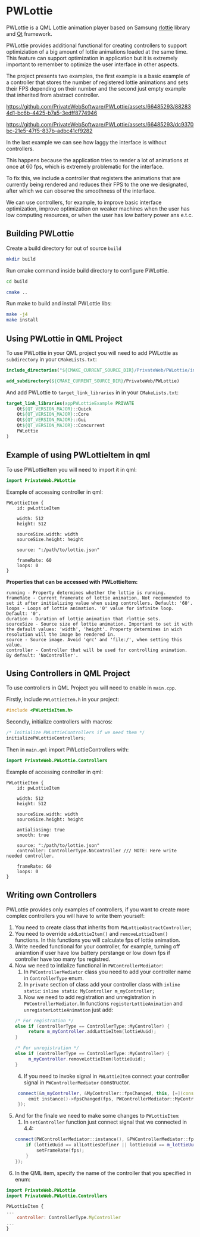 # PWLottie

PWLottie is a QML Lottie animation player based on Samsung [rlottie](https://github.com/Samsung/rlottie) library and [Qt](https://www.qt.io/) framework.


PWLottie provides additional functional for creating controllers to support optimiziation of a big amount of lottie animations loaded at the same time. This feature can support optimization in application but it is extremely important to remember to optimize the user interface in other aspects.

The project presents two examples, the first example is a basic example of a controller that stores the number of registered lottie animations and sets their FPS depending on their number and the second just empty example that inherited from abstract controller.


https://github.com/PrivateWebSoftware/PWLottie/assets/66485293/882834d1-bc6b-4425-b7a5-3edff8774946

https://github.com/PrivateWebSoftware/PWLottie/assets/66485293/dc9370bc-21e5-47f5-837b-adbc41cf9282 


In the last example we can see how laggy the interface is without controllers. 

This happens because the application tries to render a lot of animations at once at 60 fps, which is extremely problematic for the interface. 

To fix this, we include a controller that registers the animations that are currently being rendered and reduces their FPS to the one we designated, after which we can observe the smoothness of the interface.

We can use controllers, for example, to improve basic interface optimization, improve optimization on weaker machines when the user has low computing resources, or when the user has low battery power ans e.t.c.

## Building PWLottie

Create a build directory for out of source `build`

```sh
mkdir build
```

Run cmake command inside build directory to configure PWLottie.

```sh
cd build

cmake ..
```

Run make to build and install PWLottie libs:

```sh
make -j4
make install
```

## Using PWLottie in QML Project 

To use PWLottie in your QML project you will need to add PWLottie as `subdirectory` in your `CMakeLists.txt`:

```CMake
include_directories("${CMAKE_CURRENT_SOURCE_DIR}/PrivateWeb/PWLottie/include/")

add_subdirectory(${CMAKE_CURRENT_SOURCE_DIR}/PrivateWeb/PWLottie)
```

And add PWLottie to `target_link_libraries` in in your `CMakeLists.txt`:

```CMake
target_link_libraries(appPWLottieExample PRIVATE
    Qt${QT_VERSION_MAJOR}::Quick
    Qt${QT_VERSION_MAJOR}::Core
    Qt${QT_VERSION_MAJOR}::Gui
    Qt${QT_VERSION_MAJOR}::Concurrent
    PWLottie
)
```

## Example of using PWLottieItem in qml

To use PWLottieItem you will need to import it in qml:
```qml
import PrivateWeb.PWLottie
```

Example of accessing controller in qml:

```
PWLottieItem {
    id: pwLottieItem

    width: 512
    height: 512

    sourceSize.width: width
    sourceSize.height: height

    source: ":/path/to/lottie.json"

    frameRate: 60 
    loops: 0 
}
```

**Properties that can be accessed with PWLottieItem:**

```
running - Property determines whether the lottie is running.
frameRate - Current framerate of lottie animation. Not recommended to set it after initializing value when using controllers. Default: '60'. 
loops - Loops of lottie animation. '0' value for infinite loop. Default: '0'.
duration - Duration of lottie animation that rlottie sets.
sourceSize - Source size of lottie animation. Important to set it with the default values: 'width', 'height'. Property determines in wich resolution will the image be rendered in.
source - Source image. Avoid 'qrc' and 'file:/', when setting this value.
controller - Controller that will be used for controlling animation. By default: 'NoController'.
```

## Using Controllers in QML Project

To use controllers in QML Project you will need to enable in `main.cpp`.

Firstly, include `PWLottieItem.h` in your project:
```cpp
#include <PWLottieItem.h>
```

Secondly, initialize controllers with macros:
```cpp
/* Initialize PWLottieControllers if we need them */
initializePWLottieControllers;
```

Then in `main.qml` import PWLottieControllers with:
```qml
import PrivateWeb.PWLottie.Controllers
```

Example of accessing controller in qml:

```
PWLottieItem {
    id: pwLottieItem

    width: 512
    height: 512

    sourceSize.width: width
    sourceSize.height: height

    antialiasing: true
    smooth: true

    source: ":/path/to/lottie.json"
    controller: ControllerType.NoController /// NOTE: Here write needed controller.

    frameRate: 60
    loops: 0
}
```

## Writing own Controllers 

PWLottie provides only examples of controllers, if you want to create more complex controllers you will have to write them yourself:

1. You need to create class that inherits from `PWLottieAbstractController`;
2. You need to override `addLottieItem()` and `removeLottieItem()` functions. In this functions you will calculate fps of lottie animation.
3. Write needed functional for your controller, for example, turning off aniamtion if user have low battery perstange or low down fps if controller have too many fps registred.
4. Now we need to intialize functional in `PWControllerMediator`:
    1. In `PWControllerMediator` class you need to add your controller name in `ControllerType` enum.
    2. In `private` section of class add your controller class with `inline static`: `inline static MyController m_myController;`
    3. Now we need to add registration and unregistration in `PWControllerMediator`. In functions `registerLottieAnimation` and `unregisterLottieAnimation` just add:
   ```cpp
   /* For registration */
   else if (controllerType == ControllerType::MyController) {
        return m_myController.addLottieItem(lottieUuid);
   }

   /* For unregistration */
   else if (controllerType == ControllerType::MyController) {
        m_myController.removeLottieItem(lottieUuid);
   }
   ```
   4. If you need to invoke signal in `PWLottieItem` connect your controller signal in `PWControllerMediator` constructor.
   ```cpp
    connect(&m_myController, &MyController::fpsChanged, this, [=](const quint16 fps, const QString& lottieUuid) {
        emit instance()->fpsChanged(fps, PWControllerMediator::MyController, lottieUuid);
    });
   ```
5. And for the finale we need to make some changes to `PWLottieItem`:
    1. In `setController` function just connect signal that we connected in 4.4:
    ```cpp
    connect(PWControllerMediator::instance(), &PWControllerMediator::fpsChanged, this, [=, this](const quint16 fps, const PWControllerMediator::ControllerType controllerType, const QString& lottieUuid) {
        if (lottieUuid == allLottiesDefiner || lottieUuid == m_lottieUuid) {
            setFrameRate(fps);
        }
    });
    ```
6. In the QML item, specify the name of the controller that you specified in enum:
```qml
import PrivateWeb.PWLottie
import PrivateWeb.PWLottie.Controllers

PWLottieItem {
...
    controller: ControllerType.MyController
...
}
``` 
